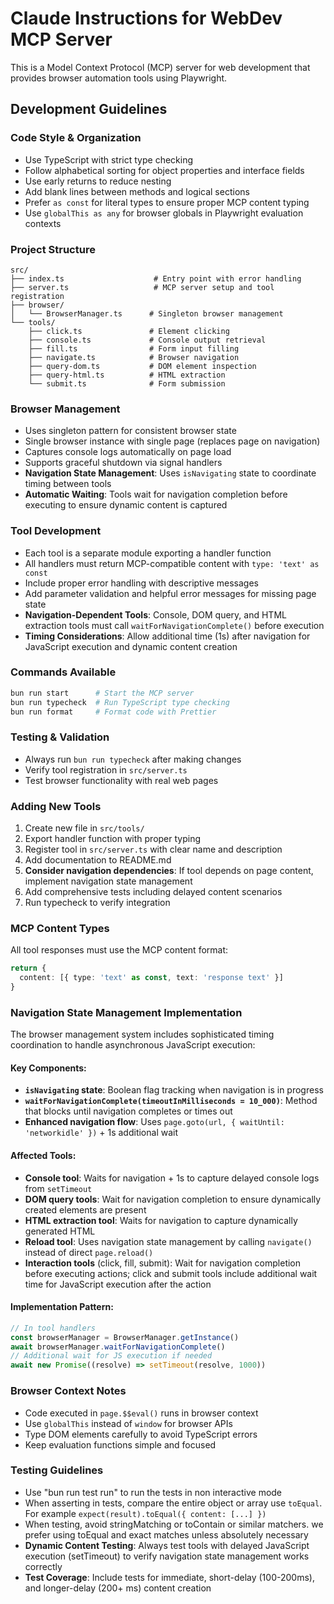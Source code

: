 # Claude Instructions for WebDev MCP Server

This is a Model Context Protocol (MCP) server for web development that provides
browser automation tools using Playwright.

## Development Guidelines

### Code Style & Organization

- Use TypeScript with strict type checking
- Follow alphabetical sorting for object properties and interface fields
- Use early returns to reduce nesting
- Add blank lines between methods and logical sections
- Prefer `as const` for literal types to ensure proper MCP content typing
- Use `globalThis as any` for browser globals in Playwright evaluation contexts

### Project Structure

```
src/
├── index.ts                    # Entry point with error handling
├── server.ts                   # MCP server setup and tool registration
├── browser/
│   └── BrowserManager.ts      # Singleton browser management
└── tools/
    ├── click.ts               # Element clicking
    ├── console.ts             # Console output retrieval
    ├── fill.ts                # Form input filling
    ├── navigate.ts            # Browser navigation
    ├── query-dom.ts           # DOM element inspection
    ├── query-html.ts          # HTML extraction
    └── submit.ts              # Form submission
```

### Browser Management

- Uses singleton pattern for consistent browser state
- Single browser instance with single page (replaces page on navigation)
- Captures console logs automatically on page load
- Supports graceful shutdown via signal handlers
- **Navigation State Management**: Uses `isNavigating` state to coordinate
  timing between tools
- **Automatic Waiting**: Tools wait for navigation completion before executing
  to ensure dynamic content is captured

### Tool Development

- Each tool is a separate module exporting a handler function
- All handlers must return MCP-compatible content with `type: 'text' as const`
- Include proper error handling with descriptive messages
- Add parameter validation and helpful error messages for missing page state
- **Navigation-Dependent Tools**: Console, DOM query, and HTML extraction tools
  must call `waitForNavigationComplete()` before execution
- **Timing Considerations**: Allow additional time (1s) after navigation for
  JavaScript execution and dynamic content creation

### Commands Available

```bash
bun run start      # Start the MCP server
bun run typecheck  # Run TypeScript type checking
bun run format     # Format code with Prettier
```

### Testing & Validation

- Always run `bun run typecheck` after making changes
- Verify tool registration in `src/server.ts`
- Test browser functionality with real web pages

### Adding New Tools

1. Create new file in `src/tools/`
2. Export handler function with proper typing
3. Register tool in `src/server.ts` with clear name and description
4. Add documentation to README.md
5. **Consider navigation dependencies**: If tool depends on page content,
   implement navigation state management
6. Add comprehensive tests including delayed content scenarios
7. Run typecheck to verify integration

### MCP Content Types

All tool responses must use the MCP content format:

```typescript
return {
  content: [{ type: 'text' as const, text: 'response text' }]
}
```

### Navigation State Management Implementation

The browser management system includes sophisticated timing coordination to
handle asynchronous JavaScript execution:

#### Key Components:

- **`isNavigating` state**: Boolean flag tracking when navigation is in progress
- **`waitForNavigationComplete(timeoutInMilliseconds = 10_000)`**: Method that
  blocks until navigation completes or times out
- **Enhanced navigation flow**: Uses
  `page.goto(url, { waitUntil: 'networkidle' })` + 1s additional wait

#### Affected Tools:

- **Console tool**: Waits for navigation + 1s to capture delayed console logs
  from `setTimeout`
- **DOM query tools**: Wait for navigation completion to ensure dynamically
  created elements are present
- **HTML extraction tool**: Waits for navigation to capture dynamically
  generated HTML
- **Reload tool**: Uses navigation state management by calling `navigate()`
  instead of direct `page.reload()`
- **Interaction tools** (click, fill, submit): Wait for navigation completion
  before executing actions; click and submit tools include additional wait time
  for JavaScript execution after the action

#### Implementation Pattern:

```typescript
// In tool handlers
const browserManager = BrowserManager.getInstance()
await browserManager.waitForNavigationComplete()
// Additional wait for JS execution if needed
await new Promise((resolve) => setTimeout(resolve, 1000))
```

### Browser Context Notes

- Code executed in `page.$$eval()` runs in browser context
- Use `globalThis` instead of `window` for browser APIs
- Type DOM elements carefully to avoid TypeScript errors
- Keep evaluation functions simple and focused

### Testing Guidelines

- Use "bun run test run" to run the tests in non interactive mode
- When asserting in tests, compare the entire object or array use `toEqual`. For
  example `expect(result).toEqual({ content: [...] })`
- When testing, avoid stringMatching or toContain or similar matchers. we prefer
  using toEqual and exact matches unless absolutely necessary
- **Dynamic Content Testing**: Always test tools with delayed JavaScript
  execution (setTimeout) to verify navigation state management works correctly
- **Test Coverage**: Include tests for immediate, short-delay (100-200ms), and
  longer-delay (200+ ms) content creation
